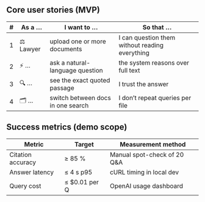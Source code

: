 ## Core user stories (MVP)

| # | As a … | I want to … | So that … |
|---|---------|-------------|-----------|
| 1 | ⚖️  Lawyer | upload one or more documents | I can question them without reading everything |
| 2 | ⚡️  … | ask a natural-language question | the system reasons over full text |
| 3 | 🔍  … | see the exact quoted passage | I trust the answer |
| 4 | 🗂️  … | switch between docs in one search | I don’t repeat queries per file |


## Success metrics (demo scope)

| Metric | Target | Measurement method |
|--------|--------|--------------------|
| Citation accuracy | ≥ 85 % | Manual spot-check of 20 Q&A |
| Answer latency    | ≤ 4 s  p95 | cURL timing in local dev |
| Query cost        | ≤ $0.01 per Q | OpenAI usage dashboard |
